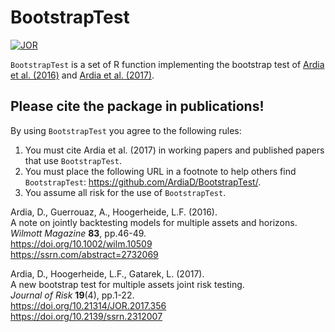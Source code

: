 # BootstrapTest
[![JOR](https://img.shields.io/badge/JOR-10.21314%2FjJOR.2017.356-brightgreen)](https://doi.org/10.21314/JOR.2017.356)

`BootstrapTest` is a set of R function implementing the bootstrap test of
[Ardia et al. (2016)](http://dx.doi.org/doi:10.1002/wilm.10509) and [Ardia et al. (2017)](http://dx.doi.org/doi:10.21314/JOR.2017.356).

## Please cite the package in publications!

By using `BootstrapTest` you agree to the following rules: 

1) You must cite Ardia et al. (2017) in working papers and published papers that use `BootstrapTest`.
2) You must place the following URL in a footnote to help others find `BootstrapTest`: https://github.com/ArdiaD/BootstrapTest/. 
3) You assume all risk for the use of `BootstrapTest`.

Ardia, D., Guerrouaz, A., Hoogerheide, L.F. (2016).  
A note on jointly backtesting models for multiple assets and horizons.   
_Wilmott Magazine_ **83**, pp.46-49.  
https://doi.org/10.1002/wilm.10509    
https://ssrn.com/abstract=2732069  

Ardia, D., Hoogerheide, L.F., Gatarek, L. (2017).  
A new bootstrap test for multiple assets joint risk testing.  
_Journal of Risk_ **19**(4), pp.1-22.   
https://doi.org/10.21314/JOR.2017.356  
https://doi.org/10.2139/ssrn.2312007
